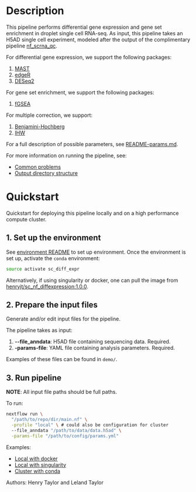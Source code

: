 
# Description

This pipeline performs differential gene expression and gene set enrichment in droplet single cell RNA-seq. As input, this pipeline takes an H5AD single cell experiment, modeled after the output of the complimentary pipeline [nf_scrna_qc](https://github.com/wtsi-hgi/nf_scrna_qc).

For differential gene expression, we support the following packages:
1. [MAST](https://genomebiology.biomedcentral.com/articles/10.1186/s13059-015-0844-5)
2. [edgeR](https://www.ncbi.nlm.nih.gov/pmc/articles/PMC2796818/)
3. [DESeq2](https://genomebiology.biomedcentral.com/articles/10.1186/s13059-014-0550-8)

For gene set enrichment, we support the following packages:
1. [fGSEA](https://www.biorxiv.org/content/10.1101/060012v3)

For multiple correction, we support:
1. [Benjamini-Hochberg](https://www.jstor.org/stable/2346101?seq=1#metadata_info_tab_contents)
2. [IHW](https://www.ncbi.nlm.nih.gov/pmc/articles/PMC4930141/)

For a full description of possible parameters, see [README-params.md](docs/README-params.md).

For more information on running the pipeline, see:
* [Common problems](docs/README-common_problems.md)
* [Output directory structure](docs/README-outdir_structure.md)


# Quickstart

Quickstart for deploying this pipeline locally and on a high performance compute cluster.


## 1. Set up the environment

See [environment README](env/README.md) to set up environment. Once the environment is set up, activate the `conda` environment:

```bash
source activate sc_diff_expr
```

Alternatively, if using singularity or docker, one can pull the image from [henryjt/sc_nf_diffexpression:1.0.0](https://hub.docker.com/layers/196450988/henryjt/sc_nf_diffexpression/1.0.0/images/sha256-da59d053c402d3ba2f610488a91e5dead9a2821ac0bb565723ca5c9bef4f1d5e?context=repo).


## 2. Prepare the input files

Generate and/or edit input files for the pipeline.

The pipeline takes as input:
1. **--file_anndata**:  H5AD file containing sequencing data. Required.
2. **-params-file**:  YAML file containing analysis parameters. Required.

Examples of these files can be found in `demo/`.


## 3. Run pipeline

**NOTE**: All input file paths should be full paths.

To run:
```bash
nextflow run \
  "/path/to/repo/dir/main.nf" \
  -profile "local" \ # could also be configuration for cluster
  --file_anndata "/path/to/data/data.h5ad" \
  -params-file "/path/to/config/params.yml"
```

Examples:
* [Local with docker](demo/run_differential_expression_demo-docker.sh)
* [Local with singularity](demo/run_differential_expression_demo-singularity.sh)
* [Cluster with conda](demo/run_differential_expression_demo-conda.sh)


Authors: Henry Taylor and Leland Taylor
